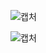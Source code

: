 ![캡처](https://user-images.githubusercontent.com/23616987/147169671-5db4a2a4-767e-4856-a78d-eb3580dcdaab.JPG)

![캡처](https://user-images.githubusercontent.com/23616987/147169629-271c922b-a7c6-4128-9181-457593757938.JPG)
